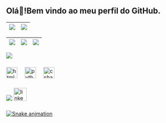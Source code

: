 
<h2 align="left">Olá👋!Bem vindo ao meu perfil do GitHub.</h2>
<div>

  | ![](http://github-profile-summary-cards.vercel.app/api/cards/profile-details?username=Stephanie-marys&theme=github_ark) | ![](http://github-profile-summary-cards.vercel.app/api/cards/stats?username=Stephanie-marys&theme=github_dark)
| :-: | :-: |

| ![](http://github-profile-summary-cards.vercel.app/api/cards/productive-time?username=Stephanie-marys&theme=github_dark&utcOffset=-8) | ![](http://github-profile-summary-cards.vercel.app/api/cards/repos-per-language?username=Stephanie-marys&theme=github_dark) | ![](http://github-profile-summary-cards.vercel.app/api/cards/most-commit-language?username=Stephanie-marys&theme=github_dark)
| :-: | :-: | :-: |
  
</div>

![](./profile-3d-contrib/profile-night-rainbow.svg)


 

###

<div align="left">
  <img src="https://cdn.jsdelivr.net/gh/devicons/devicon/icons/html5/html5-original.svg" height="30" alt="html5 logo"  />
  <img width="12" />
  <img src="https://cdn.jsdelivr.net/gh/devicons/devicon/icons/python/python-original.svg" height="30" alt="python logo"  />
  <img width="12" />
  <img src="https://cdn.jsdelivr.net/gh/devicons/devicon/icons/csharp/csharp-original.svg" height="30" alt="csharp logo"  />
</div>

###

<div align="left">
  <a href = "mailto:stephanie.mmarys01@gmail.com"><img loading="lazy" src="https://img.shields.io/badge/Gmail-D14836?style=for-the-badge&logo=gmail&logoColor=white" target="_blank"></a>
  <a href="https://www.linkedin.com/in/stephanie-marys-3635b0212" a><img src="https://img.shields.io/static/v1?message=LinkedIn&logo=linkedin&label=&color=0077B5&logoColor=white&labelColor=&style=for-the-badge"  height="35" alt="linkedin logo" />
</div>

###



![Snake animation](https://github.com/stephanie-marys/blob/output/github-contribution-grid-snake.svg)

###
